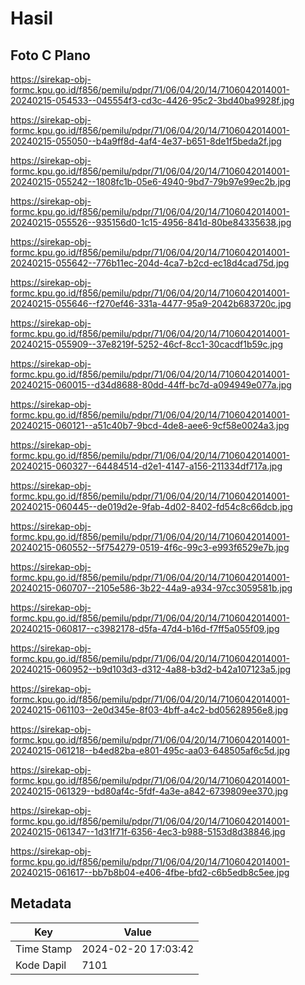 # Hasil

## Foto C Plano

https://sirekap-obj-formc.kpu.go.id/f856/pemilu/pdpr/71/06/04/20/14/7106042014001-20240215-054533--045554f3-cd3c-4426-95c2-3bd40ba9928f.jpg

https://sirekap-obj-formc.kpu.go.id/f856/pemilu/pdpr/71/06/04/20/14/7106042014001-20240215-055050--b4a9ff8d-4af4-4e37-b651-8de1f5beda2f.jpg

https://sirekap-obj-formc.kpu.go.id/f856/pemilu/pdpr/71/06/04/20/14/7106042014001-20240215-055242--1808fc1b-05e6-4940-9bd7-79b97e99ec2b.jpg

https://sirekap-obj-formc.kpu.go.id/f856/pemilu/pdpr/71/06/04/20/14/7106042014001-20240215-055526--935156d0-1c15-4956-841d-80be84335638.jpg

https://sirekap-obj-formc.kpu.go.id/f856/pemilu/pdpr/71/06/04/20/14/7106042014001-20240215-055642--776b11ec-204d-4ca7-b2cd-ec18d4cad75d.jpg

https://sirekap-obj-formc.kpu.go.id/f856/pemilu/pdpr/71/06/04/20/14/7106042014001-20240215-055646--f270ef46-331a-4477-95a9-2042b683720c.jpg

https://sirekap-obj-formc.kpu.go.id/f856/pemilu/pdpr/71/06/04/20/14/7106042014001-20240215-055909--37e8219f-5252-46cf-8cc1-30cacdf1b59c.jpg

https://sirekap-obj-formc.kpu.go.id/f856/pemilu/pdpr/71/06/04/20/14/7106042014001-20240215-060015--d34d8688-80dd-44ff-bc7d-a094949e077a.jpg

https://sirekap-obj-formc.kpu.go.id/f856/pemilu/pdpr/71/06/04/20/14/7106042014001-20240215-060121--a51c40b7-9bcd-4de8-aee6-9cf58e0024a3.jpg

https://sirekap-obj-formc.kpu.go.id/f856/pemilu/pdpr/71/06/04/20/14/7106042014001-20240215-060327--64484514-d2e1-4147-a156-211334df717a.jpg

https://sirekap-obj-formc.kpu.go.id/f856/pemilu/pdpr/71/06/04/20/14/7106042014001-20240215-060445--de019d2e-9fab-4d02-8402-fd54c8c66dcb.jpg

https://sirekap-obj-formc.kpu.go.id/f856/pemilu/pdpr/71/06/04/20/14/7106042014001-20240215-060552--5f754279-0519-4f6c-99c3-e993f6529e7b.jpg

https://sirekap-obj-formc.kpu.go.id/f856/pemilu/pdpr/71/06/04/20/14/7106042014001-20240215-060707--2105e586-3b22-44a9-a934-97cc3059581b.jpg

https://sirekap-obj-formc.kpu.go.id/f856/pemilu/pdpr/71/06/04/20/14/7106042014001-20240215-060817--c3982178-d5fa-47d4-b16d-f7ff5a055f09.jpg

https://sirekap-obj-formc.kpu.go.id/f856/pemilu/pdpr/71/06/04/20/14/7106042014001-20240215-060952--b9d103d3-d312-4a88-b3d2-b42a107123a5.jpg

https://sirekap-obj-formc.kpu.go.id/f856/pemilu/pdpr/71/06/04/20/14/7106042014001-20240215-061103--2e0d345e-8f03-4bff-a4c2-bd05628956e8.jpg

https://sirekap-obj-formc.kpu.go.id/f856/pemilu/pdpr/71/06/04/20/14/7106042014001-20240215-061218--b4ed82ba-e801-495c-aa03-648505af6c5d.jpg

https://sirekap-obj-formc.kpu.go.id/f856/pemilu/pdpr/71/06/04/20/14/7106042014001-20240215-061329--bd80af4c-5fdf-4a3e-a842-6739809ee370.jpg

https://sirekap-obj-formc.kpu.go.id/f856/pemilu/pdpr/71/06/04/20/14/7106042014001-20240215-061347--1d31f71f-6356-4ec3-b988-5153d8d38846.jpg

https://sirekap-obj-formc.kpu.go.id/f856/pemilu/pdpr/71/06/04/20/14/7106042014001-20240215-061617--bb7b8b04-e406-4fbe-bfd2-c6b5edb8c5ee.jpg


## Metadata

| Key        | Value               |
| ---------- | ------------------- |
| Time Stamp | 2024-02-20 17:03:42 |
| Kode Dapil | 7101                |




